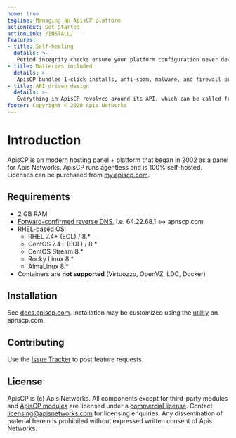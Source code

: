 ```yaml
---
home: true
tagline: Managing an ApisCP platform
actionText: Get Started
actionLink: /INSTALL/
features:
- title: Self-healing
  details: >-
   Period integrity checks ensure your platform configuration never deviates from optimal.
- title: Batteries included
  details: >-
   ApisCP bundles 1-click installs, anti-spam, malware, and firewall protection through an in-house architecture.
- title: API driven design
  details: >-
   Everything in ApisCP revolves around its API, which can be called from the panel, command-line, or remotely.
footer: Copyright © 2020 Apis Networks
---
```


# Introduction

ApisCP is an modern hosting panel + platform that began in 2002 as a panel for Apis Networks. ApisCP runs agentless and is 100% self-hosted. Licenses can be purchased from [my.apiscp.com](https://my.apiscp.com).

## Requirements

- 2 GB RAM
- [Forward-confirmed reverse DNS](https://en.wikipedia.org/wiki/Forward-confirmed_reverse_DNS), i.e. 64.22.68.1 <-> apnscp.com
- RHEL-based OS:
  - RHEL 7.4+ (EOL) / 8.*
  - CentOS 7.4+ (EOL) / 8.*
  - CentOS Stream 8.*
  - Rocky Linux 8.*
  - AlmaLinux 8.*
- Containers are **not supported** (Virtuozzo, OpenVZ, LDC, Docker)

## Installation

See [docs.apiscp.com](INSTALL.md). Installation may be customized using the [utility](https://apiscp.com/#customize) on apnscp.com.

## Contributing

Use the [Issue Tracker](https://github.com/apisnetworks/apnscp) to post feature requests.

## License

ApisCP is (c) Apis Networks. All components except for third-party modules and [ApisCP modules](https://github.com/apisnetworks/apnscp-modules) are licensed under a [commercial license](https://bitbucket.org/apisnetworks/apnscp/raw/HEAD/LICENSE). Contact licensing@apisnetworks.com for licensing enquiries. Any dissemination of material herein is prohibited without expressed written consent of Apis Networks.
